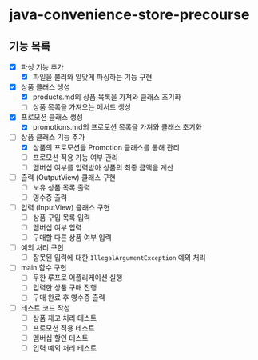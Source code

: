 # java-convenience-store-precourse

## 기능 목록
- [x] 파싱 기능 추가
  - [x] 파일을 불러와 알맞게 파싱하는 기능 구현
- [x] 상품 클래스 생성
  - [x] products.md의 상품 목록을 가져와 클래스 초기화
  - [ ] 상품 목록을 가져오는 메서드 생성
- [x] 프로모션 클래스 생성
  - [x] promotions.md의 프로모션 목록을 가져와 클래스 초기화
- [ ] 상품 클래스 기능 추가
  - [x] 상품의 프로모션을 Promotion 클래스를 통해 관리
  - [ ] 프로모션 적용 가능 여부 관리
  - [ ] 멤버십 여부를 입력받아 상품의 최종 금액을 계산
- [ ] 출력 (OutputView) 클래스 구현
  - [ ] 보유 상품 목록 출력
  - [ ] 영수증 출력
- [ ] 입력 (InputView) 클래스 구현
  - [ ] 상품 구입 목록 입력
  - [ ] 멤버십 여부 입력
  - [ ] 구매할 다른 상품 여부 입력
- [ ] 예외 처리 구현
  - [ ] 잘못된 입력에 대한 `IllegalArgumentException` 예외 처리
- [ ] main 함수 구현
  - [ ] 무한 루프로 어플리케이션 실행
  - [ ] 입력한 상품 구매 진행
  - [ ] 구매 완료 후 영수증 출력
- [ ] 테스트 코드 작성
  - [ ] 상품 재고 처리 테스트
  - [ ] 프로모션 적용 테스트
  - [ ] 멤버십 할인 테스트
  - [ ] 입력 예외 처리 테스트